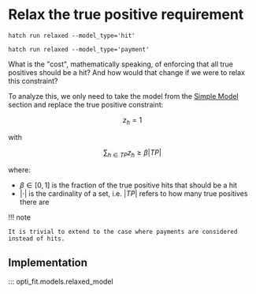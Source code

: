 # Relax the true positive requirement

```
hatch run relaxed --model_type='hit'
```

```
hatch run relaxed --model_type='payment'
```

What is the "cost", mathematically speaking, of enforcing that all true positives should be a hit? And how would that change if we were to relax this constraint?

To analyze this, we only need to take the model from the [Simple Model](simple-model.md) section and replace the true positive constraint:

$$
z_h = 1
$$

with

$$
\sum_{h\in TP} z_h \geq \beta |TP|
$$

where:

- $\beta \in [0,1]$ is the fraction of the true positive hits that should be a hit
- $|\cdot |$ is the cardinality of a set, i.e. $|TP|$ refers to how many true positives there are

!!! note

    It is trivial to extend to the case where payments are considered instead of hits.

## Implementation

::: opti_fit.models.relaxed_model
